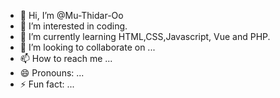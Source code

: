 - 👋 Hi, I’m @Mu-Thidar-Oo
- 👀 I’m interested in coding.
- 🌱 I’m currently learning HTML,CSS,Javascript, Vue and PHP.
- 💞️ I’m looking to collaborate on ...
- 📫 How to reach me ...
- 😄 Pronouns: ...
- ⚡ Fun fact: ...

<!---
Mu-Thidar-Oo/Mu-Thidar-Oo is a ✨ special ✨ repository because its `README.md` (this file) appears on your GitHub profile.
You can click the Preview link to take a look at your changes.
--->
